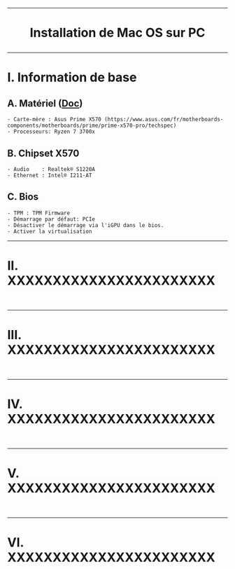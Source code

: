 --------------------------------------------------------------------------------------------------------------------------------
# <p align='center'> Installation de Mac OS sur PC </p>

--------------------------------------------------------------------------------------------------------------------------------
# I. Information de base
## A. Matériel ([Doc]())
```
- Carte-mère : Asus Prime X570 (https://www.asus.com/fr/motherboards-components/motherboards/prime/prime-x570-pro/techspec)
- Processeurs: Ryzen 7 3700x
```

## B. Chipset X570
```
- Audio    : Realtek® S1220A
- Ethernet : Intel® I211-AT
```

## C. Bios
```
- TPM : TPM Firmware
- Démarrage par défaut: PCIe
- Désactiver le démarrage via l'iGPU dans le bios.
- Activer la virtualisation
```

--------------------------------------------------------------------------------------------------------------------------------
# II. XXXXXXXXXXXXXXXXXXXXXXX

<br />

--------------------------------------------------------------------------------------------------------------------------------
# III. XXXXXXXXXXXXXXXXXXXXXXX

<br />

--------------------------------------------------------------------------------------------------------------------------------
# IV. XXXXXXXXXXXXXXXXXXXXXXX

<br />

--------------------------------------------------------------------------------------------------------------------------------
# V. XXXXXXXXXXXXXXXXXXXXXXX

<br />

--------------------------------------------------------------------------------------------------------------------------------
# VI. XXXXXXXXXXXXXXXXXXXXXXX

<br />
